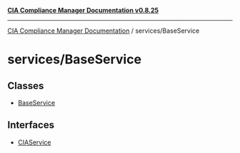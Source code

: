 [**CIA Compliance Manager Documentation v0.8.25**](../../README.md)

***

[CIA Compliance Manager Documentation](../../modules.md) / services/BaseService

# services/BaseService

## Classes

- [BaseService](classes/BaseService.md)

## Interfaces

- [CIAService](interfaces/CIAService.md)
